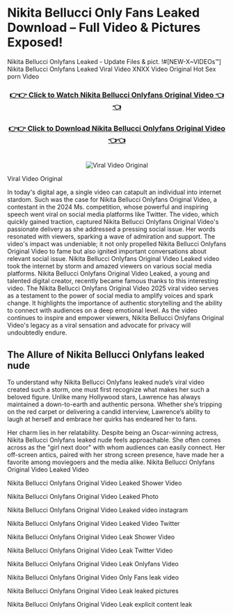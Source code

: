 # Nikita Bellucci Only Fans Leaked Download – Full Video & Pictures Exposed!

Nikita Bellucci Onlyfans Leaked - Update Files & pict. !#[NEW-X~VIDEOs™] Nikita Bellucci Onlyfans Leaked Viral Video XNXX Video Original Hot Sex porn Video
<br>
<div align="center">
<h3><a href="https://links2leaks.com?utm_source=nikitabellucci&utm_medium=gitlong" rel="nofollow">👉👉 Click to Watch Nikita Bellucci Onlyfans Original Video 👈👈</a></h3>
<h3><a href="https://links2leaks.com?utm_source=nikitabellucci&utm_medium=gitlong" rel="nofollow">👉👉 Click to Download Nikita Bellucci Onlyfans Original Video 👈👈</a></h3>
<br>
<a href="https://links2leaks.com?utm_source=nikitabellucci&utm_medium=gitlong" rel="nofollow"><img src="https://i.ibb.co/Gkj2r4b/banner.png" alt="Viral Video Original" style="max-width: 100%; display: inline-block;" data-target="animated-image.originalImage"></a>
</div>

Viral Video Original

In today's digital age, a single video can catapult an individual into internet stardom. Such was the case for Nikita Bellucci Onlyfans Original Video, a contestant in the 2024 Ms. competition, whose powerful and inspiring speech went viral on social media platforms like Twitter.
The video, which quickly gained traction, captured Nikita Bellucci Onlyfans Original Video's passionate delivery as she addressed a pressing social issue. Her words resonated with viewers, sparking a wave of admiration and support. The video's impact was undeniable; it not only propelled Nikita Bellucci Onlyfans Original Video to fame but also ignited important conversations about relevant social issue.
Nikita Bellucci Onlyfans Original Video Leaked video took the internet by storm and amazed viewers on various social media platforms. Nikita Bellucci Onlyfans Original Video Leaked, a young and talented digital creator, recently became famous thanks to this interesting video.
The Nikita Bellucci Onlyfans Original Video 2025 viral video serves as a testament to the power of social media to amplify voices and spark change. It highlights the importance of authentic storytelling and the ability to connect with audiences on a deep emotional level. As the video continues to inspire and empower viewers, Nikita Bellucci Onlyfans Original Video's legacy as a viral sensation and advocate for privacy will undoubtedly endure.

<h2>The Allure of Nikita Bellucci Onlyfans leaked nude</h2>


To understand why Nikita Bellucci Onlyfans leaked nude’s viral video created such a storm, one must first recognize what makes her such a beloved figure. Unlike many Hollywood stars, Lawrence has always maintained a down-to-earth and authentic persona. Whether she’s tripping on the red carpet or delivering a candid interview, Lawrence’s ability to laugh at herself and embrace her quirks has endeared her to fans.

Her charm lies in her relatability. Despite being an Oscar-winning actress, Nikita Bellucci Onlyfans leaked nude feels approachable. She often comes across as the "girl next door" with whom audiences can easily connect. Her off-screen antics, paired with her strong screen presence, have made her a favorite among moviegoers and the media alike.
Nikita Bellucci Onlyfans Original Video Leaked Video

Nikita Bellucci Onlyfans Original Video Leaked Shower Video

Nikita Bellucci Onlyfans Original Video Leaked Photo

Nikita Bellucci Onlyfans Original Video Leaked video instagram

Nikita Bellucci Onlyfans Original Video Leaked Video Twitter

Nikita Bellucci Onlyfans Original Video Leak Shower Video

Nikita Bellucci Onlyfans Original Video Leak Twitter Video

Nikita Bellucci Onlyfans Original Video Leak Onlyfans Video

Nikita Bellucci Onlyfans Original Video Only Fans leak video

Nikita Bellucci Onlyfans Original Video Leak leaked pictures

Nikita Bellucci Onlyfans Original Video Leak explicit content leak
